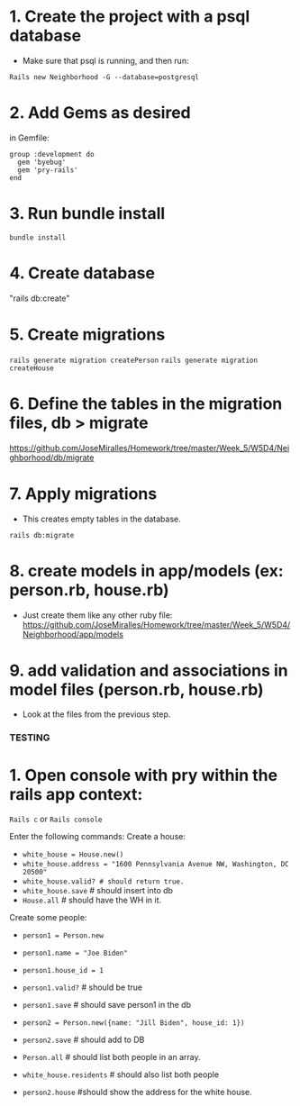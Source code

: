 # 1. Create the project with a psql database
- Make sure that psql is running, and then run:

`Rails new Neighborhood -G --database=postgresql`

# 2. Add Gems as desired
in Gemfile:

```
group :development do
  gem 'byebug'
  gem 'pry-rails'
end
```

# 3. Run bundle install
`bundle install`

# 4. Create database
"rails db:create"

# 5. Create migrations
`rails generate migration createPerson`
`rails generate migration createHouse`

# 6. Define the tables in the migration files, db > migrate
https://github.com/JoseMiralles/Homework/tree/master/Week_5/W5D4/Neighborhood/db/migrate

# 7. Apply migrations
- This creates empty tables in the database.

`rails db:migrate`

# 8. create models in app/models (ex: person.rb, house.rb)

- Just create them like any other ruby file:
https://github.com/JoseMiralles/Homework/tree/master/Week_5/W5D4/Neighborhood/app/models

# 9. add validation and associations in model files (person.rb, house.rb)
- Look at the files from the previous step.

### TESTING
# 1. Open console with pry within the rails app context:

`Rails c` or `Rails console`

Enter the following commands:
Create a house:
- `white_house = House.new()`
- `white_house.address = "1600 Pennsylvania Avenue NW, Washington, DC 20500"`
- `white_house.valid? # should return true.`
- `white_house.save` # should insert into db
- `House.all` # should have the WH in it.

Create some people:
- `person1 = Person.new`
- `person1.name = "Joe Biden"`
- `person1.house_id = 1`
- `person1.valid?` # should be true
- `person1.save` # should save person1 in the db

- `person2 = Person.new({name: "Jill Biden", house_id: 1})`
- `person2.save` # should add to DB

- `Person.all` # should list both people in an array.
- `white_house.residents` # should also list both people
- `person2.house` #should show the address for the white house.
